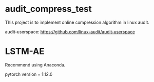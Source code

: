 # audit_compress_test

This project is to implement online compression algorithm in linux audit.

audit-userspace: https://github.com/linux-audit/audit-userspace

# LSTM-AE

Recommend using Anaconda.

pytorch version = 1.12.0

